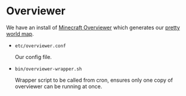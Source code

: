 # Overviewer

We have an install of [Minecraft Overviewer](http://overviewer.org/) which generates our [pretty world map](http://minecraft.bitfolk.com/viewer/clamps/).

*   `etc/overviewer.conf`
    
    Our config file.

*   `bin/overviewer-wrapper.sh`
    
    Wrapper script to be called from cron, ensures only one copy of overviewer can be running at once.
